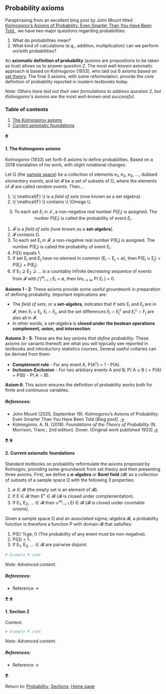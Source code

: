 <script src="https://cdn.mathjax.org/mathjax/latest/MathJax.js?config=TeX-AMS-MML_HTMLorMML" type="text/javascript"></script>
## Probability axioms

Paraphrasing from an excellent blog post by John Mount titled [Kolmogorov’s Axioms of Probability: Even Smarter Than You Have Been Told ](https://win-vector.com/2020/09/19/kolmogorovs-axioms-of-probability-even-smarter-than-you-have-been-told), we have two major questions regarding probabilities:

1. What do probabilities mean?
2. What kind of calculations (e.g., addition, multiplication) can we perform on/with probabilities?

An **axiomatic definition of probability** (axioms are propositions to be taken as true) allows us to answer *question 2*. The most well-known axiomatic approach is based on Kolmogorov (1933), who laid out 6 axioms based on [set theory](C01_P001_Set_theory.md). The final 3 axioms, with some reformulation, provide the core definition of probability reported in modern textbooks today.

*Note: Others have laid out their own formulations to address question 2, but Kolmogorov's axioms are the most well-known and successful.*

<a name="TOC"></a>
### Table of contents
1. <a href="#S01">The Kolmogorov axioms</a>
2. <a href="#S02">Current axiomatic foundations</a>

<a href="#END">&#129147;</a>

<a name="S01"></a>
#### 1. The Kolmogorov axioms

Kolmogorov (1933) set forth 6 axioms to define probabilities. Based on a 2018 translation of his work, with slight notational changes:

Let &Omega; (the <a href="https://rettopnivek.github.io/Tutorials_for_statistics/docs/C01_P001_Set_theory.html#S01">sample space</a>) be a collection of elements e<sub>1</sub>, e<sub>2</sub>, e<sub>3</sub>, ..., dubbed *elementary events*, and let &#120021; be a set of subsets of &Omega;, where the elements of &#120021; are called *random events*. Then...

1. \\( \mathcal{F} \\) is a *field of sets* (now known as a set algebra).
2. \\( \mathcal{F} \\) contains \\( \Omega \\).


$$
\text{3.  To each set } E_{i} \text{ in } \mathcal{F} \text{, a non-negative real number } P(E_{i}) \text{ is assigned. The nunber } P(E_{i}) \text{ is called the probability of event } E_{i}.
$$


1. &#120021; is a *field of sets* \[now known as a **set-algebra**\].
2. &#120021; contains &Omega;.
3. To each set E<sub>i</sub> in &#120021;, a non-negative real number P(E<sub>i</sub>) is assigned. The number P(E<sub>i</sub>) is called the probability of event E<sub>i</sub>.
4. P(&Omega;) equals 1.
5. If set E<sub>i</sub> and E<sub>j</sub> have no element in common (E<sub>i</sub> &cap; E<sub>j</sub> = &empty;), then P(E<sub>i</sub> &cup; E<sub>j</sub>) = P(E<sub>i</sub>) + P(E<sub>j</sub>).
6. If E<sub>1</sub> &#8839; E<sub>2</sub> &#8839; ... is a countably infinite decreasing sequence of events from &#120021; with &#8898;<sup>&#8734;</sup><sub>i = 1</sub> E<sub>i</sub> = &#8709;, then lim<sub>i &#8594; &#8734;</sub> P( E<sub>i</sub> ) = 0.

**Axioms 1 - 2**: These axioms provide some useful groundwork in preparation of defining probability. Important implications are:

- The *field of sets*, or a **set-algebra**, indicates that if sets E<sub>i</sub> and E<sub>j</sub> are in &#120021;, then E<sub>i</sub> &cup; E<sub>j</sub>, E<sub>i</sub> &cap; E<sub>j</sub>, and the set differences E<sub>i</sub> &cap; E<sub>j</sub><sup>c</sup> and E<sub>i</sub><sup>c</sup> &cap; F<sub>j</sub> are also all in &#120021;.
- In other words, a set-algebra is **closed under the boolean operations complement, union, and intersection**.

**Axioms 3 - 5**: These are the *key axioms that define probability*. These axioms (or variants thereof) are what you will typically see reported in textbooks and introductory statistics courses. Several useful collaries can be derived from them:

- **Complement rule** - For any event A, P(A<sup>c</sup>) = 1 - P(A).
- **Inclusion-Exclusion** - For two arbitrary events A and B, P( A &cup; B ) = P(A) + P(B) - P( A &cap; B).

**Axiom 6**: This axiom ensures the definition of probability works both for finite and continuous variables.

##### References:

* John Mount (2020, September 19). Kolmogorov’s Axioms of Probability: Even Smarter Than You Have Been Told [Blog post]. [&rarr;](https://win-vector.com/2020/09/19/kolmogorovs-axioms-of-probability-even-smarter-than-you-have-been-told)
* Kolmogorov, A. N. (2018). *Foundations of the Theory of Probability* (N. Morrison, Trans.; 2nd edition). Dover. (Original work published 1933).[&rarr;](https://store.doverpublications.com/0486821595.html)

<a href="#TOC">&#129145;</a> <a href="#END">&#129147;</a>

<a name="S02"></a>
#### 2. Current axiomatic foundations

Standard textbooks on probability reformulate the axioms proposed by Kolmogov, providing some groundwork from set theory and then presenting three axioms. First, we define a **&sigma;-algebra** or **Borel field** (&#120017;) as a collection of subsets of a sample space &Omega; with the following 3 properties:
 
1. &empty; &#8712; &#120017; (the empty set is an element of &#120017;).
2. If E &#8712; &#120017; then E<sup>c</sup> &#8712; &#120017; (&#120017; is closed under complementation).
3. If E<sub>1</sub>, E<sub>2</sub>, ... &#8712; &#120017; then &cup;<sup>&#8734;</sup><sub>i = 1</sub> E<su>i</sub> &#8712; &#120017; (&#120017; is closed under countable unions).

Given a sample space &Omega; and an associated sigma;-algebra &#120017;, a probability function is therefore a function P with domain &#120017; that satisfies:

1. P(E) %ge; 0 (The probability of any event must be non-negative).
2. P(&Omega;) = 1.
3. If E<sub>1</sub>, E<sub>2</sub>, ... &#8712; &#120017; are pairwise disjoint.

```R
# Example R code
```

*Note: Advanced content.*

##### References:

* Reference &rarr;

<a href="#TOC">&#129145;</a> <a href="#END">&#129147;</a>

<a name="S02"></a>
#### 1. Section 2

Content.

```R
# Example R code
```

*Note: Advanced content.*

##### References:

* Reference &rarr;

<a href="#TOC">&#129145;</a>

<a name="END"></a>
Return to:
[Probability](C01_P000_Probability.md);
[Sections](C00_P002_Chapters.md);
[Home page](https://rettopnivek.github.io/Tutorials_for_statistics/)
